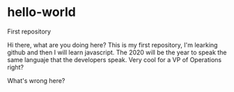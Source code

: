 # hello-world
First repository

Hi there, what are you doing here? This is my first repository, I'm learking github and then I will learn javascript. The 2020 will be the year to speak the same languaje that the developers speak. Very cool for a VP of Operations right?

What's wrong here?

